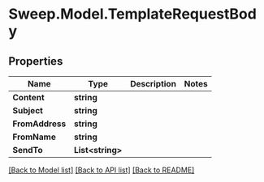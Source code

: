 # Sweep.Model.TemplateRequestBody
## Properties

Name | Type | Description | Notes
------------ | ------------- | ------------- | -------------
**Content** | **string** |  | 
**Subject** | **string** |  | 
**FromAddress** | **string** |  | 
**FromName** | **string** |  | 
**SendTo** | **List&lt;string&gt;** |  | 

[[Back to Model list]](../README.md#documentation-for-models) [[Back to API list]](../README.md#documentation-for-api-endpoints) [[Back to README]](../README.md)

